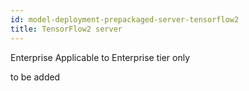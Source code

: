```yaml
---
id: model-deployment-prepackaged-server-tensorflow2
title: TensorFlow2 server
---
```


<div class="ee-only tooltip">Enterprise
  <span class="tooltiptext">Applicable to Enterprise tier only</span>
</div>

to be added